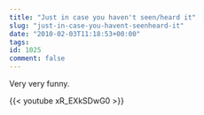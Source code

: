 ```yaml
---
title: "Just in case you haven't seen/heard it"
slug: "just-in-case-you-havent-seenheard-it"
date: "2010-02-03T11:18:53+00:00"
tags:
id: 1025
comment: false
---
```


Very very funny.

{{< youtube xR_EXkSDwG0 >}}

